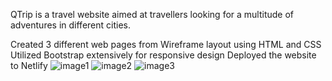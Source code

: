 QTrip is a travel website aimed at travellers looking for a multitude of adventures in different cities. 

Created 3 different web pages from Wireframe layout using HTML and CSS
Utilized Bootstrap extensively for responsive design
Deployed the website to Netlify
![image1](https://user-images.githubusercontent.com/108401729/210211276-ea1af66f-4149-419b-846a-fa96a1641091.png)
![image2](https://user-images.githubusercontent.com/108401729/210211288-5a174513-5af8-4011-a9dc-a3ea5ee8d516.png)
![image3](https://user-images.githubusercontent.com/108401729/210211299-dbe27435-ba9c-43b0-bd1b-abe24766b136.png)
